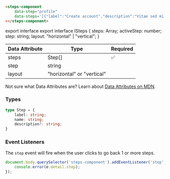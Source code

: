 ```html
<steps-component
    data-step="profile"
    data-steps='[{"label":"Create account","description":"Vitae sed mi luctus laoreet.","name":"create"},{"label":"Profile information","description":"Cursus semper viverra facilisis et et some more.","name":"profile"},{"label":"Business information","description":"Penatibus eu quis ante.","name":"business"},{"label":"Review","name":"review"}]'
></steps-component>
```

export interface 
export interface ISteps {
    steps: Array<Step>;
    activeStep: number;
    step: string;
    layout: "horizontal" | "vertical";
}

| Data Attribute | Type | Required |
| -------------- | ---- | -------- |
| steps | Step[] | ✅ |
| step | string | |
| layout | "horizontal" or "vertical" | |

Not sure what Data Attributes are? Learn about [Data Attributes on MDN](https://developer.mozilla.org/en-US/docs/Web/HTML/Global_attributes/data-*).

### Types

```typescript
type Step = {
    label: string;
    name: string;
    description?: string;
}
```

### Event Listeners

The `step` event will fire when the user clicks to go back 1 or more steps.

```typescript
document.body.querySelector('steps-component').addEventListener('step', (e) => {
    console.error(e.detail.step);
});
```
